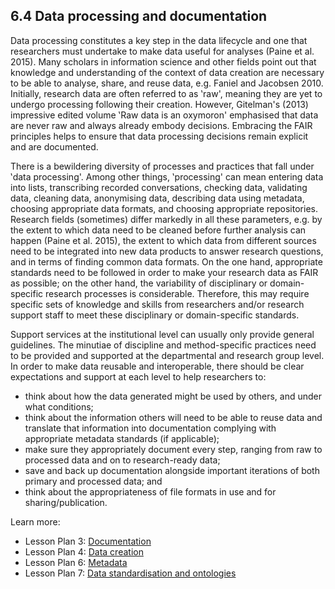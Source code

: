 ## 6.4 Data processing and documentation

Data processing constitutes a key step in the data lifecycle and one that researchers must undertake to make data useful for analyses (Paine et al. 2015). Many scholars in information science and other fields point out that knowledge and understanding of the context of data creation are necessary to be able to analyse, share, and reuse data, e.g. Faniel and Jacobsen 2010. Initially, research data are often referred to as ‛raw&#39;, meaning they are yet to undergo processing following their creation. However, Gitelman&#39;s (2013) impressive edited volume ‛Raw data is an oxymoron&#39; emphasised that data are never raw and always already embody decisions. Embracing the FAIR principles helps to ensure that data processing decisions remain explicit and are documented.

There is a bewildering diversity of processes and practices that fall under ‛data processing&#39;. Among other things, ‛processing&#39; can mean entering data into lists, transcribing recorded conversations, checking data, validating data, cleaning data, anonymising data, describing data using metadata, choosing appropriate data formats, and choosing appropriate repositories. Research fields (sometimes) differ markedly in all these parameters, e.g. by the extent to which data need to be cleaned before further analysis can happen (Paine et al. 2015), the extent to which data from different sources need to be integrated into new data products to answer research questions, and in terms of finding common data formats. On the one hand, appropriate standards need to be followed in order to make your research data as FAIR as possible; on the other hand, the variability of disciplinary or domain-specific research processes is considerable. Therefore, this may require specific sets of knowledge and skills from researchers and/or research support staff to meet these disciplinary or domain-specific standards.

Support services at the institutional level can usually only provide general guidelines. The minutiae of discipline and method-specific practices need to be provided and supported at the departmental and research group level. In order to make data reusable and interoperable, there should be clear expectations and support at each level to help researchers to:

- think about how the data generated might be used by others, and under what conditions;
- think about the information others will need to be able to reuse data and translate that information into documentation complying with appropriate metadata standards (if applicable);
- make sure they appropriately document every step, ranging from raw to processed data and on to research-ready data;
- save and back up documentation alongside important iterations of both primary and processed data; and
- think about the appropriateness of file formats in use and for sharing/publication.

Learn more:

- Lesson Plan 3: [Documentation](../5FAIRlessonPlans/3LessonPlan.md)
- Lesson Plan 4: [Data creation](../5FAIRlessonPlans/4LessonPlan.md)
- Lesson Plan 6: [Metadata](../5FAIRlessonPlans/6LessonPlan.md)
- Lesson Plan 7: [Data standardisation and ontologies](../5FAIRlessonPlans/7LessonPlan.md)
